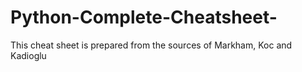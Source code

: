 # Python-Complete-Cheatsheet-
This cheat sheet is prepared from the sources of Markham, Koc and Kadioglu

